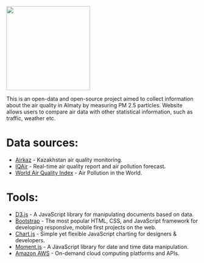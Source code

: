 <img src="https://i.imgur.com/Bg0DpOt.png" width="220px">

This is an open-data and open-source project aimed to collect information about the air quality in Almaty by measuring PM 2.5 particles. Website allows users to compare air data with other statistical information, such as traffic, weather etc.

# Data sources:
* [Airkaz](http://airkaz.org/) - Kazakhstan air quality monitoring.
* [IQAir](https://www.iqair.com/) - Real-time air quality report and air pollution forecast.
* [World Air Quality Index](https://aqicn.org/) - Air Pollution in the World.

# Tools:
* [D3.js](https://d3js.org/) - A JavaScript library for manipulating documents based on data.
* [Bootstrap](https://github.com/twbs/bootstrap) - The most popular HTML, CSS, and JavaScript framework for developing responsive, mobile first projects on the web.
* [Chart.js](https://www.chartjs.org/) - Simple yet flexible JavaScript charting for designers & developers.
* [Moment.js](https://momentjs.com/) - A JavaScript library for date and time data manipulation.
* [Amazon AWS](https://aws.amazon.com/ru/) - On-demand cloud computing platforms and APIs.
